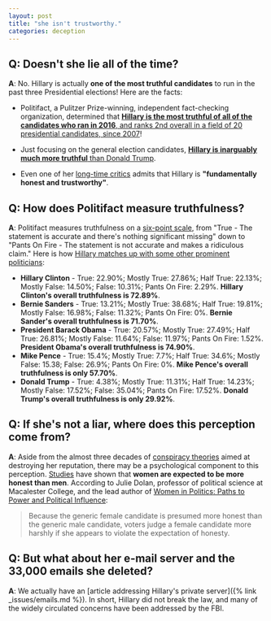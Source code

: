 ```yaml
---
layout: post
title: "she isn't trustworthy."
categories: deception
---
```


## Q: Doesn't she lie all of the time?

**A**: No. Hillary is actually **one of the most truthful candidates** to run in the past three Presidential elections! Here are the facts:

* Politifact, a Pulitzer Prize-winning, independent fact-checking organization, determined that [**Hillary is the most truthful of all of the candidates who ran in 2016**, and ranks 2nd overall in a field of 20 presidential candidates, since 2007](https://datavizblog.com/2016/07/24/political-dataviz-who-lies-more-a-comparison-robert-mann/)!

* Just focusing on the general election candidates, [**Hillary is inarguably much more truthful** than Donald Trump](http://www.politifact.com/truth-o-meter/lists/people/comparing-hillary-clinton-donald-trump-truth-o-met/).

* Even one of her [long-time critics](https://www.theguardian.com/commentisfree/2016/mar/28/hillary-clinton-honest-transparency-jill-abramson) admits that Hillary is **"fundamentally honest and trustworthy"**.

## Q: How does Politifact measure truthfulness? 

**A**: Politifact measures truthfulness on a [six-point scale](http://www.politifact.com/truth-o-meter/article/2013/nov/01/principles-politifact-punditfact-and-truth-o-meter/), from "True - The statement is accurate and there's nothing significant missing" down to "Pants On Fire - The statement is not accurate and makes a ridiculous claim." Here is how [Hillary matches up with some other prominent politicians](https://public.tableau.com/views/WhoLiesTheMost-2016PresidentialElectionv92_0921_02/WhoLiesMostDashboard?:embed=y&:display_count=yes&:showVizHome=no):

* **Hillary Clinton** - True: 22.90%; Mostly True: 27.86%; Half True: 22.13%; Mostly False: 14.50%; False: 10.31%; Pants On Fire: 2.29%. **Hillary Clinton's overall truthfulness is 72.89%**.
* **Bernie Sanders** - True: 13.21%; Mostly True: 38.68%; Half True: 19.81%; Mostly False: 16.98%; False: 11.32%; Pants On Fire: 0%. **Bernie Sander's overall truthfulness is 71.70%**.
* **President Barack Obama** - True: 20.57%; Mostly True: 27.49%; Half True: 26.81%; Mostly False: 11.64%; False: 11.97%; Pants On Fire: 1.52%. **President Obama's overall truthfulness is 74.90%**.
* **Mike Pence** - True: 15.4%; Mostly True: 7.7%; Half True: 34.6%; Mostly False: 15.38; False: 26.9%; Pants On Fire: 0%. **Mike Pence's overall truthfulness is only 57.70%**.
* **Donald Trump** - True: 4.38%; Mostly True: 11.31%; Half True: 14.23%; Mostly False: 17.52%; False: 35.04%; Pants On Fire: 17.52%. **Donald Trump's overall truthfulness is only 29.92%**.

## Q: If she's not a liar, where does this perception come from?

**A**: Aside from the almost three decades of [conspiracy theories](http://www.motherjones.com/politics/2014/06/hillary-clinton-conspiracy-theories) aimed at destroying her reputation, there may be a psychological component to this perception. [Studies](https://www.washingtonpost.com/news/the-fix/wp/2016/05/29/does-hillary-clinton-face-a-different-standard-for-honesty/) have shown that **women are expected to be more honest than men**. According to Julie Dolan, professor of political science at Macalester College, and the lead author of [Women in Politics: Paths to Power and Political Influence](https://www.amazon.com/Women-Politics-Paths-Political-Influence/dp/0205827152):

> Because the generic female candidate is presumed more honest than the generic male candidate, voters judge a female candidate more harshly if she appears to violate the expectation of honesty.

## Q: But what about her e-mail server and the 33,000 emails she deleted?

**A**: We actually have an [article addressing Hillary's private server]({% link _issues/emails.md %}). In short, Hillary did not break the law, and many of the widely circulated concerns have been addressed by the FBI.

